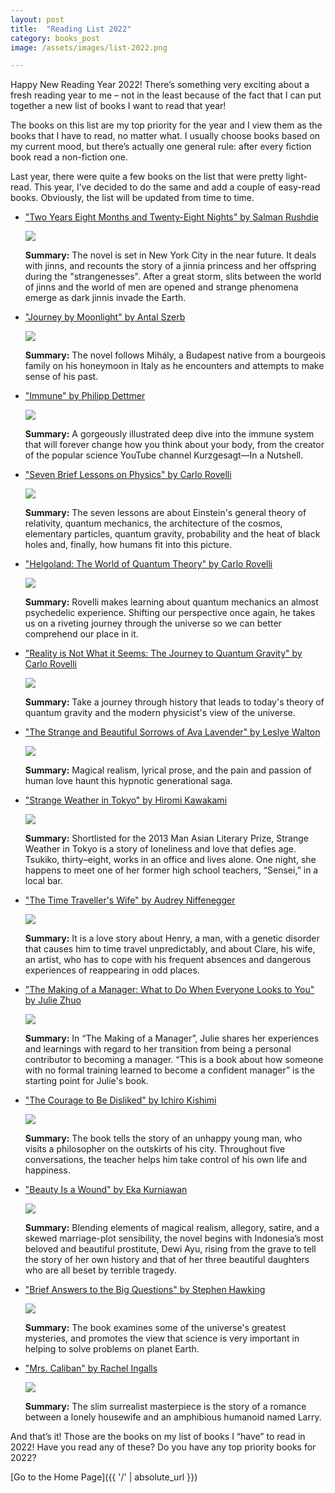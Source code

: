```yaml
---
layout: post
title:  "Reading List 2022"
category: books_post
image: /assets/images/list-2022.png

---
```


Happy New Reading Year 2022! There’s something very exciting about a fresh reading year to me – not in the least because of the fact that I can put together a new list of books I want to read that year!

The books on this list are my top priority for the year and I view them as the books that I have to read, no matter what. I usually choose books based on my current mood, but there’s actually one general rule: after every fiction book read a non-fiction one.

Last year, there were quite a few books on the list that were pretty light-read. This year, I’ve decided to do the same and add a couple of easy-read books. Obviously, the list will be updated from time to time.

<ul>
  <li> <p><a href="https://www.goodreads.com/book/show/24292310-two-years-eight-months-and-twenty-eight-nights?ac=1&from_search=true&qid=itivMStGsE&rank=1" title="hp">"Two Years Eight Months and Twenty-Eight Nights" by Salman Rushdie</a></p> 
  <p><img src="https://i.gr-assets.com/images/S/compressed.photo.goodreads.com/books/1428082821l/24292310.jpg"/></p>   
  <p><strong>Summary:</strong> The novel is set in New York City in the near future. It deals with jinns, and recounts the story of a jinnia princess and her offspring during the "strangenesses". After a great storm, slits between the world of jinns and the world of men are opened and strange phenomena emerge as dark jinnis invade the Earth.</p> 
  </li>
</ul>

<ul>
  <li> <p><a href="https://www.goodreads.com/en/book/show/158217" title="hp">"Journey by Moonlight" by Antal Szerb</a></p> 
  <p><img src="https://i.gr-assets.com/images/S/compressed.photo.goodreads.com/books/1563794508l/158217._SY475_.jpg"/></p>   
  <p><strong>Summary:</strong> The novel follows Mihály, a Budapest native from a bourgeois family on his honeymoon in Italy as he encounters and attempts to make sense of his past.</p> 
  </li>
</ul>

<ul>
  <li> <p><a href="https://www.goodreads.com/book/show/57423646-immune?ac=1&from_search=true&qid=Bgy5f6Hdd5&rank=4" title="hp">"Immune" by Philipp Dettmer</a></p> 
  <p><img src="https://i.gr-assets.com/images/S/compressed.photo.goodreads.com/books/1617072418l/57423646.jpg"/></p>   
  <p><strong>Summary:</strong> A gorgeously illustrated deep dive into the immune system that will forever change how you think about your body, from the creator of the popular science YouTube channel Kurzgesagt—In a Nutshell.</p> 
  </li>
</ul>

<ul>
  <li> <p><a href="https://www.goodreads.com/book/show/25734172-seven-brief-lessons-on-physics?ac=1&from_search=true&qid=KtQfb90Y7I&rank=1" title="hp">"Seven Brief Lessons on Physics" by Carlo Rovelli</a></p> 
  <p><img src="https://i.gr-assets.com/images/S/compressed.photo.goodreads.com/books/1443551746l/25734172.jpg"/></p>   
  <p><strong>Summary:</strong> The seven lessons are about Einstein's general theory of relativity, quantum mechanics, the architecture of the cosmos, elementary particles, quantum gravity, probability and the heat of black holes and, finally, how humans fit into this picture.</p> 
  </li>
</ul>

<ul>
  <li> <p><a href="https://www.goodreads.com/book/show/55801224-helgoland" title="hp">"Helgoland: The World of Quantum Theory" by Carlo Rovelli</a></p> 
  <p><img src="https://i.gr-assets.com/images/S/compressed.photo.goodreads.com/books/1610434232l/55801224.jpg"/></p>   
  <p><strong>Summary:</strong> Rovelli makes learning about quantum mechanics an almost psychedelic experience. Shifting our perspective once again, he takes us on a riveting journey through the universe so we can better comprehend our place in it.</p> 
  </li>
</ul>

<ul>
  <li> <p><a href="https://www.goodreads.com/book/show/29767627-reality-is-not-what-it-seems" title="hp">"Reality is Not What it Seems: The Journey to Quantum Gravity" by Carlo Rovelli</a></p> 
  <p><img src="https://i.gr-assets.com/images/S/compressed.photo.goodreads.com/books/1463433668l/29767627._SY475_.jpg"/></p>   
  <p><strong>Summary:</strong> Take a journey through history that leads to today's theory of quantum gravity and the modern physicist's view of the universe.</p> 
  </li>
</ul>

<ul>
  <li> <p><a href="https://www.goodreads.com/book/show/18166936-the-strange-and-beautiful-sorrows-of-ava-lavender?ac=1&from_search=true&qid=geMYpZ5BP2&rank=1" title="hp">"The Strange and Beautiful Sorrows of Ava Lavender" by Leslye Walton</a></p> 
  <p><img src="https://i.gr-assets.com/images/S/compressed.photo.goodreads.com/books/1397110326l/18166936.jpg"/></p>   
  <p><strong>Summary:</strong> Magical realism, lyrical prose, and the pain and passion of human love haunt this hypnotic generational saga.</p> 
  </li>
</ul>

<ul>
  <li> <p><a href="https://www.goodreads.com/book/show/18283207-strange-weather-in-tokyo?ac=1&from_search=true&qid=dq7fSdLJ5f&rank=1" title="hp">"Strange Weather in Tokyo" by Hiromi Kawakami</a></p> 
  <p><img src="https://i.gr-assets.com/images/S/compressed.photo.goodreads.com/books/1375634096l/18283207.jpg"/></p>   
  <p><strong>Summary:</strong> Shortlisted for the 2013 Man Asian Literary Prize, Strange Weather in Tokyo is a story of loneliness and love that defies age. Tsukiko, thirty–eight, works in an office and lives alone. One night, she happens to meet one of her former high school teachers, “Sensei,” in a local bar.</p> 
  </li>
</ul>

<ul>
  <li> <p><a href="https://www.goodreads.com/book/show/25848636-the-time-traveller-s-wife?ac=1&from_search=true&qid=oxesjB3H68&rank=1" title="hp">"The Time Traveller's Wife" by Audrey Niffenegger</a></p> 
  <p><img src="https://i.gr-assets.com/images/S/compressed.photo.goodreads.com/books/1436025478l/25848636.jpg"/></p>   
  <p><strong>Summary:</strong> It is a love story about Henry, a man, with a genetic disorder that causes him to time travel unpredictably, and about Clare, his wife, an artist, who has to cope with his frequent absences and dangerous experiences of reappearing in odd places.</p> 
  </li>
</ul>

<ul>
  <li> <p><a href="https://www.goodreads.com/book/show/38821039-the-making-of-a-manager?ac=1&from_search=true&qid=BhfyX6pyfV&rank=1" title="hp">"The Making of a Manager: What to Do When Everyone Looks to You" by Julie Zhuo</a></p> 
  <p><img src="https://i.gr-assets.com/images/S/compressed.photo.goodreads.com/books/1548809382l/38821039.jpg"/></p>   
  <p><strong>Summary:</strong> In “The Making of a Manager”, Julie shares her experiences and learnings with regard to her transition from being a personal contributor to becoming a manager. “This is a book about how someone with no formal training learned to become a confident manager” is the starting point for Julie's book.</p> 
  </li>
</ul>

<ul>
  <li> <p><a href="https://www.goodreads.com/book/show/43306206-the-courage-to-be-disliked?ac=1&from_search=true&qid=aeaVSXURXd&rank=1" title="hp">"The Courage to Be Disliked" by Ichiro Kishimi</a></p> 
  <p><img src="https://i.gr-assets.com/images/S/compressed.photo.goodreads.com/books/1545421684l/43306206._SY475_.jpg"/></p>   
  <p><strong>Summary:</strong> The book tells the story of an unhappy young man, who visits a philosopher on the outskirts of his city. Throughout five conversations, the teacher helps him take control of his own life and happiness.</p> 
  </li>
</ul>

<ul>
  <li> <p><a href="https://www.goodreads.com/book/show/24826361-beauty-is-a-wound" title="hp">"Beauty Is a Wound" by Eka Kurniawan</a></p> 
  <p><img src="https://i.gr-assets.com/images/S/compressed.photo.goodreads.com/books/1428769762l/24826361._SY475_.jpg"/></p>   
  <p><strong>Summary:</strong> Blending elements of magical realism, allegory, satire, and a skewed marriage-plot sensibility, the novel begins with Indonesia’s most beloved and beautiful prostitute, Dewi Ayu, rising from the grave to tell the story of her own history and that of her three beautiful daughters who are all beset by terrible tragedy.</p> 
  </li>
</ul>

<ul>
  <li> <p><a href="https://www.goodreads.com/book/show/40277241-brief-answers-to-the-big-questions" title="hp">"Brief Answers to the Big Questions" by Stephen Hawking</a></p> 
  <p><img src="https://i.gr-assets.com/images/S/compressed.photo.goodreads.com/books/1536862019l/40277241.jpg"/></p>   
  <p><strong>Summary:</strong> The book examines some of the universe's greatest mysteries, and promotes the view that science is very important in helping to solve problems on planet Earth.</p>
  </li>
 </ul>

<ul>
  <li> <p><a href="https://www.goodreads.com/book/show/34377087-mrs-caliban?ac=1&from_search=true&qid=8wIxRKYTkr&rank=1" title="hp">"Mrs. Caliban" by Rachel Ingalls</a></p> 
  <p><img src="https://i.gr-assets.com/images/S/compressed.photo.goodreads.com/books/1488557112l/34377087.jpg"/></p>   
  <p><strong>Summary:</strong> The slim surrealist masterpiece is the story of a romance between a lonely housewife and an amphibious humanoid named Larry.</p> 
  </li>
</ul>

And that’s it! Those are the books on my list of books I “have” to read in 2022! Have you read any of these? Do you have any top priority books for 2022? 

[Go to the Home Page]({{ '/' | absolute_url }})
